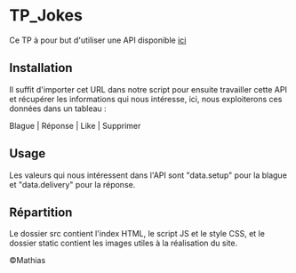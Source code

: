 # TP_Jokes

Ce TP à pour but d'utiliser une API disponible [ici](https://v2.jokeapi.dev/joke/Any?lang=fr&blacklistFlags=nsfw,religious,political,racist,sexist,explicit)

## Installation

Il suffit d'importer cet URL dans notre script pour ensuite travailler cette API et récupérer les informations qui nous intéresse, ici, nous exploiterons ces données dans un tableau :

Blague | Réponse | Like | Supprimer

## Usage

Les valeurs qui nous intéressent dans l'API sont "data.setup" pour la blague et "data.delivery" pour la réponse.

## Répartition

Le dossier src contient l'index HTML, le script JS et le style CSS, et le dossier static contient les images utiles à la réalisation du site.

©Mathias  

